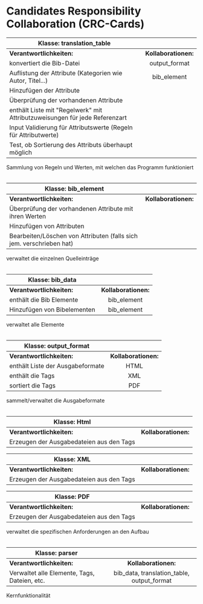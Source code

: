 # Candidates Responsibility Collaboration (CRC-Cards)

| Klasse:  translation_table | |
| ------------- |:-------------:|
| **Verantwortlichkeiten:** | **Kollaborationen:** |
| konvertiert die Bib-Datei | output_format|
| Auflistung der Attribute (Kategorien wie Autor, Titel...)  |bib_element|
| Hinzufügen der Attribute  ||
| Überprüfung der vorhandenen Attribute ||
| enthält Liste mit "Regelwerk" mit Attributzuweisungen für jede Referenzart||
| Input Validierung für Attributswerte (Regeln für Attributwerte) | |
| Test, ob Sortierung des Attributs überhaupt möglich| |

<p> Sammlung von Regeln und Werten, mit welchen das Programm funktioniert <br><br>

| Klasse: bib_element| |
| ------------- |:-------------:|
| **Verantwortlichkeiten:** | **Kollaborationen:** |
| Überprüfung der vorhandenen Attribute mit ihren Werten  | |
| Hinzufügen von Attributen| |
| Bearbeiten/Löschen von Attributen (falls sich jem. verschrieben hat)||

<p> verwaltet die einzelnen Quelleinträge<br><br>

| Klasse: bib_data| |
| ------------- |:-------------:|
| **Verantwortlichkeiten:** | **Kollaborationen:** |
| enthält die Bib Elemente  | bib_element|
| Hinzufügen von Bibelementen| bib_element|

<p> verwaltet alle Elemente<br><br>

| Klasse: output_format| |
| ------------- |:-------------:|
| **Verantwortlichkeiten:** | **Kollaborationen:** |
| enthält Liste der Ausgabeformate  | HTML|
| enthält die Tags  | XML|
| sortiert die Tags  | PDF|

<p> sammelt/verwaltet die Ausgabeformate<br><br>

| Klasse: Html| |
| ------------- |:-------------:|
| **Verantwortlichkeiten:** | **Kollaborationen:** |
|  Erzeugen der Ausgabedateien aus den Tags| |

| Klasse: XML| |
| ------------- |:-------------:|
| **Verantwortlichkeiten:** | **Kollaborationen:** |
| Erzeugen der Ausgabedateien aus den Tags| |

| Klasse: PDF| |
| ------------- |:-------------:|
| **Verantwortlichkeiten:** | **Kollaborationen:** |
| Erzeugen der Ausgabedateien aus den Tags| |

<p> verwaltet die spezifischen Anforderungen an den Aufbau <br><br>

| Klasse: parser| |
| ------------- |:-------------:|
| **Verantwortlichkeiten:** | **Kollaborationen:** |
| Verwaltet alle Elemente, Tags, Dateien, etc.| bib_data, translation_table, output_format|

<p>Kernfunktionalität<br>

